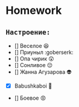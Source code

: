 # Homework

## `Настроение:`
* [] Веселое :satisfied:
* [] Приуныл :goberserk:
* [] Опа чирик :astonished:
* [] Сонливое :pensive:
* [] Жанна Агузарова :alien:
* [x] Babushkaboi :older_woman:
* [] Боевое :rage:
